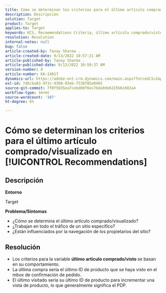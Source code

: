 ```yaml
---
title: Cómo se determinan los criterios para el último artículo comprado/visualizado en [!UICONTROL Recommendations]
description: Descripción
solution: Target
product: Target
applies-to: Target
keywords: KCS, Recommendations Criteria, último artículo comprado/visto
resolution: Resolution
internal-notes: null
bug: false
article-created-by: Tanay Sharma .
article-created-date: 9/13/2022 10:57:21 AM
article-published-by: Tanay Sharma .
article-published-date: 9/13/2022 10:59:37 AM
version-number: 4
article-number: KA-14017
dynamics-url: https://adobe-ent.crm.dynamics.com/main.aspx?forceUCI=1&pagetype=entityrecord&etn=knowledgearticle&id=99a986d1-5233-ed11-9db1-002248086735
exl-id: 7d6cba83-4f3c-4308-93eb-7538f85e0465
source-git-commit: 7f0f5035ea7cebd60f6ec7bda9de6225b6c602a4
workflow-type: tm+mt
source-wordcount: '107'
ht-degree: 6%

---
```


# Cómo se determinan los criterios para el último artículo comprado/visualizado en [!UICONTROL Recommendations]

## Descripción


<b>Entorno</b>

Target



<b>Problema/Síntomas</b>

- ¿Cómo se determina el último artículo comprado/visualizado?
- ¿Trabajan en todo el tráfico de un sitio específico?
- ¿Están influenciados por la navegación de los propietarios del sitio?





## Resolución


- Los criterios para la variable <b>último artículo comprado/visto </b>se basan en su comportamiento.
- La última compra sería el último ID de producto que se haya visto en el mbox de confirmación de pedido.
- El último visitado sería su último ID de producto para incrementar una vista de producto, lo que generalmente significa el PDP.
